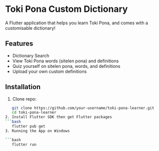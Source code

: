 # Toki Pona Custom Dictionary

A Flutter application that helps you learn Toki Pona, and comes with a customisable dictionary!

## Features
- Dictionary Search 
- View Toki Pona words (sitelen pona) and definitions
- Quiz yourself on sitelen pona, words, and definitions
- Upload your own custom definitions

## Installation
1. Clone repo: 
```bash
   git clone https://github.com/your-username/toki-pona-learner.git
   cd toki-pona-learner
2. Install Flutter SDK then get Flutter packages
```bash
   flutter pub get
3. Running the App on Windows

```bash
   flutter run 
